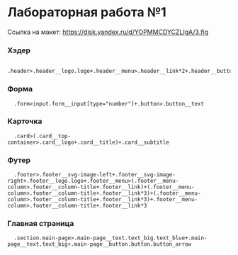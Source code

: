 # Лабораторная работа №1
Ссылка на макет: https://disk.yandex.ru/d/YOPMMCDYCZLIgA/3.fig

### Хэдер
```
  .header>.header__logo.logo+.header__menu>.header__link*2+.header__button.button.button_black>.button__text
```

### Форма
```
  .form>input.form__input[type="number"]+.button>.button__text
```

### Карточка
```
  .card>(.card__top-container>.card__logo+.card__title)+.card__subtitle
```

### Футер
```
  .footer>.footer__svg-image-left+.footer__svg-image-right+.footer__logo.logo+.footer__menu>(.footer__menu-column>.footer__column-title+.footer__link)+(.footer__menu-column>.footer__column-title+.footer__link*3)+(.footer__menu-column>.footer__column-title+.footer__link*3)+.footer__menu-column>.footer__column-title+.footer__link*3
```

### Главная страница
```
  .section.main-page>.main-page__text.text_big.text_blue+.main-page__text.text_big+.main-page__button.button.button_arrow
```